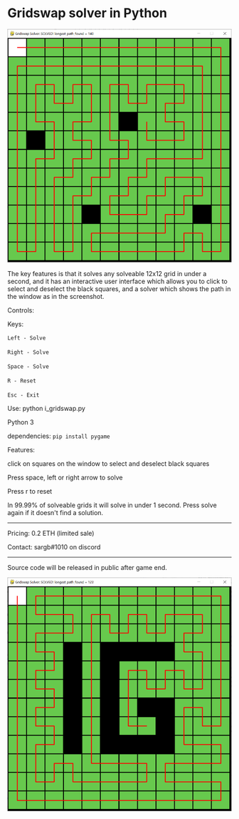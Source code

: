 # Gridswap solver in Python

![Solver](gridswap_solver.png)

The key features is that it solves any solveable 12x12 grid in under a second, and it has an interactive user interface which allows you to click to select and deselect the black squares, and a solver which shows the path in the window as in the screenshot.

Controls:

Keys:

    Left - Solve
    
    Right - Solve
    
    Space - Solve
    
    R - Reset
    
    Esc - Exit

Use: python i_gridswap.py

Python 3

dependencies: `pip install pygame`

Features:

click on squares on the window to select and deselect black squares

Press space, left or right arrow to solve

Press r to reset

In 99.99% of solveable grids it will solve in under 1 second. Press solve again if it doesn't find a solution.

-------

Pricing: 0.2 ETH (limited sale)

Contact: sargb#1010 on discord

----

Source code will be released in public after game end.

![IG](ig.png)
